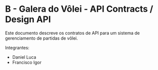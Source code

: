# B - Galera do Vôlei - API Contracts / Design API

Este documento descreve os contratos de API para um sistema de gerenciamento de partidas de vôlei.

Integrantes:
- Daniel Luca
- Francisco Igor